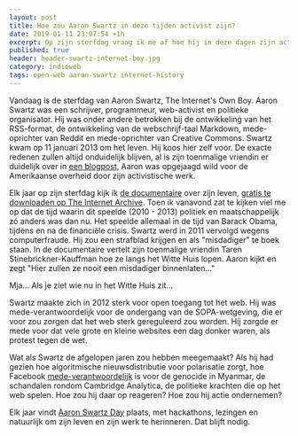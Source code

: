 ```yaml
---
layout: post
title: Hoe zou Aaron Swartz in deze tijden activist zijn?
date: 2019-01-11 23:07:54 +1h
excerpt: Op zijn sterfdag vraag ik me af hoe hij in deze dagen zijn activisme zou tentoonspreiden.
published: true
header: header-swartz-internet-boy.jpg
category: indieweb
tags: open-web aaron-swartz internet-history
---
```

Vandaag is de sterfdag van Aaron Swartz, The Internet's Own Boy. Aaron Swartz was een schrijver, programmeur, web-activist en politieke organisator. Hij was onder andere betrokken bij de ontwikkeling van het RSS-format, de ontwikkeling van de webschrijf-taal Markdown, mede-oprichter van Reddit en mede-oprichter van Creative Commons. Swartz kwam op 11 januari 2013 om het leven. Hij koos hier zelf voor. De exacte redenen zullen altijd onduidelijk blijven, al is zijn toenmalige vriendin er duidelijk over in [een blogpost](http://tarensk.tumblr.com/post/42260548767/why-aaron-died), Aaron was opgejaagd wild voor de Amerikaanse overheid door zijn activistische werk. 

Elk jaar op zijn sterfdag kijk ik [de documentaire](http://www.takepart.com/internets-own-boy/) over zijn leven, [gratis te downloaden op The Internet Archive](https://archive.org/details/TheInternetsOwnBoyTheStoryOfAaronSwartz). Toen ik vanavond zat te kijken viel me op dat de tijd waarin dit speelde (2010 - 2013) politiek en maatschappelijk zó anders was dan nu. Het speelde allemaal in de tijd van Barack Obama, tijdens en na de financiële crisis. Swartz werd in 2011 vervolgd wegens computerfraude. Hij zou een strafblad krijgen en als "misdadiger" te boek staan. In de documentaire vertelt zijn toenmalige vriendin Taren Stinebrickner-Kauffman hoe ze langs het Witte Huis lopen. Aaron kijkt en zegt "Hier zullen ze nooit een misdadiger binnenlaten..."

Mja... Als je ziet wie nu in het Witte Huis zit...

Swartz maakte zich in 2012 sterk voor open toegang tot het web. Hij was mede-verantwoordelijk voor de ondergang van de SOPA-wetgeving, die er voor zou zorgen dat het web sterk gereguleerd zou worden. Hij zorgde er mede voor dat vele grote en kleine websites een dag donker waren, als protest tegen de wet. 

Wat als Swartz de afgelopen jaren zou hebben meegemaakt? Als hij had gezien hoe algoritmische nieuwsdistributie voor polarisatie zorgt, hoe Facebook [mede-verantwoordelijk](https://edition.cnn.com/2018/11/06/tech/facebook-myanmar-report/) is voor de genocide in Myanmar, de schandalen rondom Cambridge Analytica, de politieke krachten die op het web spelen. Hoe zou hij daar op reageren? Hoe zou hij actie ondernemen? 

Elk jaar vindt [Aaron Swartz Day](/aaron-swartz-day/) plaats, met hackathons, lezingen en natuurlijk om zijn leven en zijn werk te herinneren. Dat blijft nodig. 